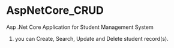 # AspNetCore_CRUD
Asp .Net Core Application for Student Management System

1. you can Create, Search, Update and  Delete student record(s).
